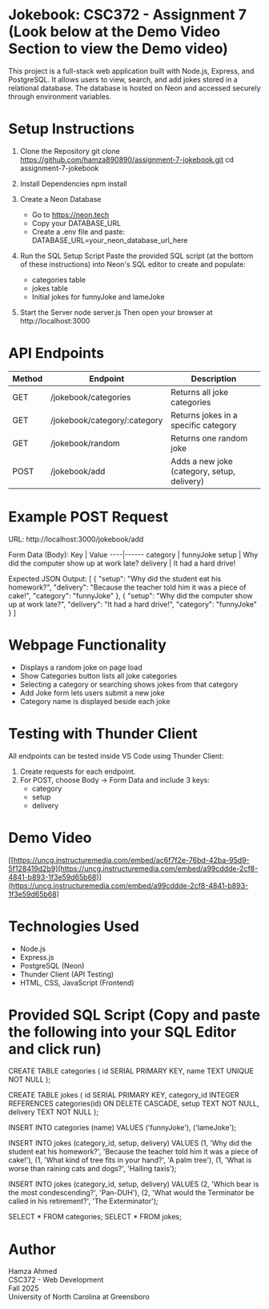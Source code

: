 # Jokebook: CSC372 - Assignment 7 (Look below at the Demo Video Section to view the Demo video)

This project is a full-stack web application built with Node.js, Express, and PostgreSQL. It allows users to view, search, and add jokes stored in a relational database. The database is hosted on Neon and accessed securely through environment variables.    

# Setup Instructions

1. Clone the Repository
   git clone https://github.com/hamza890890/assignment-7-jokebook.git
   cd assignment-7-jokebook

2. Install Dependencies
   npm install

3. Create a Neon Database
   - Go to https://neon.tech
   - Copy your DATABASE_URL
   - Create a .env file and paste:
     DATABASE_URL=your_neon_database_url_here

4. Run the SQL Setup Script
   Paste the provided SQL script (at the bottom of these instructions) into Neon's SQL editor to create and populate: 
   - categories table
   - jokes table
   - Initial jokes for funnyJoke and lameJoke

5. Start the Server
   node server.js
   Then open your browser at http://localhost:3000

# API Endpoints

Method | Endpoint | Description
-------|-----------|-------------
GET | /jokebook/categories | Returns all joke categories
GET | /jokebook/category/:category | Returns jokes in a specific category
GET | /jokebook/random | Returns one random joke
POST | /jokebook/add | Adds a new joke (category, setup, delivery)

# Example POST Request

URL:
http://localhost:3000/jokebook/add

Form Data (Body):
Key | Value
----|------
category | funnyJoke
setup | Why did the computer show up at work late?
delivery | It had a hard drive!

Expected JSON Output:
[
  {
    "setup": "Why did the student eat his homework?",
    "delivery": "Because the teacher told him it was a piece of cake!",
    "category": "funnyJoke"
  },
  {
    "setup": "Why did the computer show up at work late?",
    "delivery": "It had a hard drive!",
    "category": "funnyJoke"
  }
]

# Webpage Functionality
- Displays a random joke on page load
- Show Categories button lists all joke categories
- Selecting a category or searching shows jokes from that category
- Add Joke form lets users submit a new joke
- Category name is displayed beside each joke

# Testing with Thunder Client
All endpoints can be tested inside VS Code using Thunder Client:

1. Create requests for each endpoint.
2. For POST, choose Body → Form Data and include 3 keys:
   - category
   - setup
   - delivery

# Demo Video
[[https://uncg.instructuremedia.com/embed/ac6f7f2e-76bd-42ba-95d9-5f128419d2b9](https://uncg.instructuremedia.com/embed/a99cddde-2cf8-4841-b893-1f3e59d65b68)](https://uncg.instructuremedia.com/embed/a99cddde-2cf8-4841-b893-1f3e59d65b68)

# Technologies Used
- Node.js
- Express.js
- PostgreSQL (Neon)
- Thunder Client (API Testing)
- HTML, CSS, JavaScript (Frontend)

# Provided SQL Script (Copy and paste the following into your SQL Editor and click run)

CREATE TABLE categories (
  id SERIAL PRIMARY KEY,
  name TEXT UNIQUE NOT NULL
);

CREATE TABLE jokes (
  id SERIAL PRIMARY KEY,
  category_id INTEGER REFERENCES categories(id) ON DELETE CASCADE,
  setup TEXT NOT NULL,
  delivery TEXT NOT NULL
);

INSERT INTO categories (name) VALUES
('funnyJoke'),
('lameJoke');

INSERT INTO jokes (category_id, setup, delivery) VALUES
(1, 'Why did the student eat his homework?', 'Because the teacher told him it was a piece of cake!'),
(1, 'What kind of tree fits in your hand?', 'A palm tree'),
(1, 'What is worse than raining cats and dogs?', 'Hailing taxis');

INSERT INTO jokes (category_id, setup, delivery) VALUES
(2, 'Which bear is the most condescending?', 'Pan-DUH'),
(2, 'What would the Terminator be called in his retirement?', 'The Exterminator');

SELECT * FROM categories;
SELECT * FROM jokes;

# Author
Hamza Ahmed  
CSC372 - Web Development  
Fall 2025  
University of North Carolina at Greensboro

